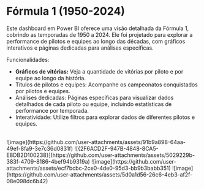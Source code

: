 # Fórmula 1 (1950-2024)
Este dashboard em Power BI oferece uma visão detalhada da Fórmula 1, cobrindo as temporadas de 1950 a 2024. Ele foi projetado para explorar a performance de pilotos e equipes ao longo das décadas, com gráficos interativos e páginas dedicadas para análises específicas.

Funcionalidades:
<ul>
  <li><b>Gráficos de vitórias:</b> Veja a quantidade de vitórias por piloto e por equipe ao longo da história.</li>
  <li>Títulos de pilotos e equipes: Acompanhe os campeonatos conquistados por pilotos e equipes.</li>
  <li>Análises dedicadas: Páginas específicas para visualizar dados detalhados de cada piloto ou equipe, incluindo estatísticas de performance por temporada.</li>
  <li>Interatividade: Utilize filtros para explorar dados de diferentes pilotos e equipes.</li>
</ul>
<br>
![image](https://github.com/user-attachments/assets/91b9a898-64aa-49ef-8fa9-3e7c36d0831f)
![{2F6ACD2F-947B-4848-8CA5-E8DB2D100238}](https://github.com/user-attachments/assets/5029229b-383f-4709-8186-4bef94b9319a)
![image](https://github.com/user-attachments/assets/ecf7bcbc-2ce0-4de0-95d3-bb9b3babb351)
![image](https://github.com/user-attachments/assets/5d0a1d56-26c6-4eb3-af2f-08e098dc6b42)



